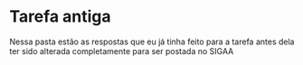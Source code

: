 # Tarefa antiga

Nessa pasta estão as respostas que eu já tinha feito para a tarefa antes dela
ter sido alterada completamente para ser postada no SIGAA
